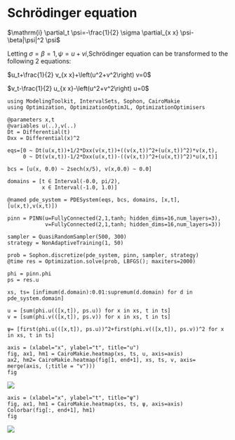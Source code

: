 # Schrödinger equation

$\mathrm{i} \partial_t \psi=-\frac{1}{2} \sigma \partial_{x x} \psi-\beta|\psi|^2 \psi$

Letting $\sigma=\beta=1, \psi=u+v i$,Schrödinger equation can be transformed to the following 2 equations:

$u_t+\frac{1}{2} v_{x x}+\left(u^2+v^2\right) v=0$

$v_t-\frac{1}{2} u_{x x}-\left(u^2+v^2\right) u=0$



```@example Schrödinger
using ModelingToolkit, IntervalSets, Sophon, CairoMakie
using Optimization, OptimizationOptimJL, OptimizationOptimisers

@parameters x,t
@variables u(..),v(..)
Dt = Differential(t)
Dxx = Differential(x)^2

eqs=[0 ~ Dt(u(x,t))+1/2*Dxx(v(x,t))+((v(x,t))^2+(u(x,t))^2)*v(x,t),
     0 ~ Dt(v(x,t))-1/2*Dxx(u(x,t))-((v(x,t))^2+(u(x,t))^2)*u(x,t)]

bcs = [u(x, 0.0) ~ 2sech(x/5), v(x,0.0) ~ 0.0]

domains = [t ∈ Interval(-0.0, pi/2),
           x ∈ Interval(-1.0, 1.0)]

@named pde_system = PDESystem(eqs, bcs, domains, [x,t], [u(x,t),v(x,t)])
```

```@example Schrödinger
pinn = PINN(u=FullyConnected(2,1,tanh; hidden_dims=16,num_layers=3),
            v=FullyConnected(2,1,tanh; hidden_dims=16,num_layers=3))
            
sampler = QuasiRandomSampler(500, 300)
strategy = NonAdaptiveTraining(1, 50)

prob = Sophon.discretize(pde_system, pinn, sampler, strategy)
@time res = Optimization.solve(prob, LBFGS(); maxiters=2000)
```

```@example Schrödinger
phi = pinn.phi
ps = res.u

xs, ts= [infimum(d.domain):0.01:supremum(d.domain) for d in pde_system.domain]

u = [sum(phi.u(([x,t]), ps.u)) for x in xs, t in ts]
v = [sum(phi.v(([x,t]), ps.v)) for x in xs, t in ts]

ψ= [first(phi.u(([x,t]), ps.u))^2+first(phi.v(([x,t]), ps.v))^2 for x in xs, t in ts]

axis = (xlabel="x", ylabel="t", title="u")
fig, ax1, hm1 = CairoMakie.heatmap(xs, ts, u, axis=axis)
ax2, hm2= CairoMakie.heatmap(fig[1, end+1], xs, ts, v, axis= merge(axis, (;title = "v")))
fig
```
![](https://upload-images.jianshu.io/upload_images/17163699-8f3dd890bf850a8e.png?imageMogr2/auto-orient/strip%7CimageView2/2/w/1240)

```@example Schrödinger
axis = (xlabel="x", ylabel="t", title="ψ")
fig, ax1, hm1 = CairoMakie.heatmap(xs, ts, ψ, axis=axis)
Colorbar(fig[:, end+1], hm1)
fig
```
![](https://upload-images.jianshu.io/upload_images/17163699-f3b6c02988a6abd0.png?imageMogr2/auto-orient/strip%7CimageView2/2/w/1240)
